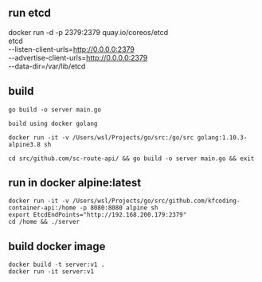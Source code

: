 
## run etcd

docker run -d -p 2379:2379 quay.io/coreos/etcd \
etcd \
--listen-client-urls=http://0.0.0.0:2379 \
--advertise-client-urls=http://0.0.0.0:2379 \
--data-dir=/var/lib/etcd


## build

```
go build -o server main.go

build using docker golang

docker run -it -v /Users/wsl/Projects/go/src:/go/src golang:1.10.3-alpine3.8 sh

cd src/github.com/sc-route-api/ && go build -o server main.go && exit
```

## run in docker alpine:latest

```
docker run -it -v /Users/wsl/Projects/go/src/github.com/kfcoding-container-api:/home -p 8080:8080 alpine sh
export EtcdEndPoints="http://192.168.200.179:2379"
cd /home && ./server
```

## build docker image
```
docker build -t server:v1 .
docker run -it server:v1
```